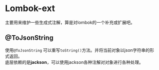# Lombok-ext


主要用来维护一些生成式注解，算是对lombok的一个补充或扩展吧。

## @ToJsonString

使用`@ToJsonString` 可以重写`toString()`方法。并将当前对象以json字符串的形式返回。  
底层依赖的是**jackson**，可以使用jackson各种注解对对象进行各种处理。